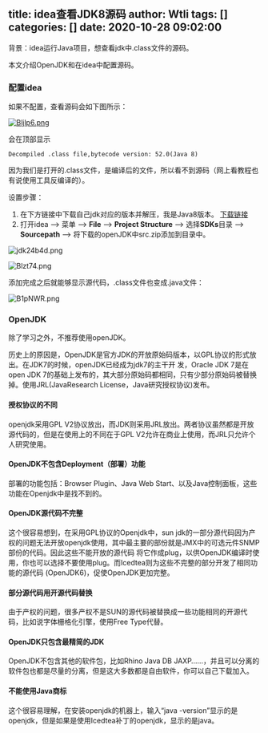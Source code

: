 title: idea查看JDK8源码
author: Wtli
tags: []
categories: []
date: 2020-10-28 09:02:00
---
背景：idea运行Java项目，想查看jdk中.class文件的源码。

本文介绍OpenJDK和在idea中配置源码。

<!--more-->

### 配置idea

如果不配置，查看源码会如下图所示：

[![Bljlp6.png](https://s1.ax1x.com/2020/10/28/Bljlp6.png)](https://imgchr.com/i/Bljlp6)

会在顶部显示
```
Decompiled .class file,bytecode version: 52.0(Java 8)
```

因为我们是打开的.class文件，是编译后的文件，所以看不到源码（网上看教程也有说使用工具反编译的）。

设置步骤：
1. 在下方链接中下载自己jdk对应的版本并解压，我是Java8版本。
[下载链接](https://www.injdk.cn/)
2. 打开idea  -\-\>  菜单 \-\-\>  **File** \-\-\> **Project Structure** -\-\> 选择**SDKs**目录 -\-\> **Sourcepath** -\-\>  将下载的openJDK中src.zip添加到目录中。

![jdk24b4d.png](http://www.s3tu.com/images/2020/10/27/jdk24b4d.png)

![Blzt74.png](https://s1.ax1x.com/2020/10/28/Blzt74.png)

添加完成之后就能够显示源代码，.class文件也变成.java文件：

![B1pNWR.png](https://s1.ax1x.com/2020/10/28/B1pNWR.png)



### OpenJDK

除了学习之外，不推荐使用openJDK。

历史上的原因是，OpenJDK是官方JDK的开放原始码版本，以GPL协议的形式放出。在JDK7的时候，openJDK已经成为jdk7的主干开 发，Oracle JDK 7是在open JDK 7的基础上发布的，其大部分原始码都相同，只有少部分原始码被替换掉。使用JRL(JavaResearch License，Java研究授权协议)发布。

#### 授权协议的不同

openjdk采用GPL V2协议放出，而JDK则采用JRL放出。两者协议虽然都是开放源代码的，但是在使用上的不同在于GPL V2允许在商业上使用，而JRL只允许个人研究使用。

#### OpenJDK不包含Deployment（部署）功能

部署的功能包括：Browser Plugin、Java Web Start、以及Java控制面板，这些功能在Openjdk中是找不到的。

#### OpenJDK源代码不完整

这个很容易想到，在采用GPL协议的Openjdk中，sun jdk的一部分源代码因为产权的问题无法开放openjdk使用，其中最主要的部份就是JMX中的可选元件SNMP部份的代码。因此这些不能开放的源代码 将它作成plug，以供OpenJDK编译时使用，你也可以选择不要使用plug。而Icedtea则为这些不完整的部分开发了相同功能的源代码 (OpenJDK6)，促使OpenJDK更加完整。

#### 部分源代码用开源代码替换

由于产权的问题，很多产权不是SUN的源代码被替换成一些功能相同的开源代码，比如说字体栅格化引擎，使用Free Type代替。

#### OpenJDK只包含最精简的JDK

OpenJDK不包含其他的软件包，比如Rhino Java DB JAXP……，并且可以分离的软件包也都是尽量的分离，但是这大多数都是自由软件，你可以自己下载加入。

#### 不能使用Java商标

这个很容易理解，在安装openjdk的机器上，输入“java -version”显示的是openjdk，但是如果是使用Icedtea补丁的openjdk，显示的是java。